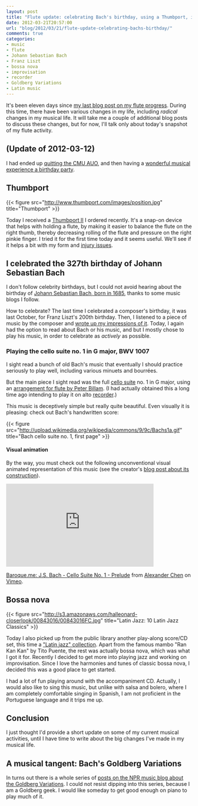 ```yaml
---
layout: post
title: "Flute update: celebrating Bach's birthday, using a Thumbport, improvising to bossa nova"
date: 2012-03-21T20:57:00
url: "blog/2012/03/21/flute-update-celebrating-bachs-birthday/"
comments: true
categories:
- music
- flute
- Johann Sebastian Bach
- Franz Liszt
- bossa nova
- improvisation
- recorder
- Goldberg Variations
- Latin music
---
```

It's been eleven days since [my last blog post on my flute progress](/blog/2012/03/10/flute-loving-it-again/). During this time, there have been various changes in my life, including *radical* changes in my musical life. It will take me a couple of additional blog posts to discuss these changes, but for now, I'll talk only about today's snapshot of my flute activity.

## (Update of 2012-03-12)

I had ended up [quitting the CMU AUO](/blog/2012/03/12/quitting-the-cmu-all-university-orchestra-one-of-the-hardest-decisions-in-my-life/), and then having a [wonderful musical experience a birthday party](/blog/2012/03/17/st-patricks-day-party-playing-tin-whistle-and-flute/).

<!--more-->

## Thumbport

{{< figure src="http://www.thumbport.com/images/position.jpg" title="Thumbport" >}}

Today I received a [Thumbport II](http://www.thumbport.com/) I ordered recently. It's a snap-on device that helps with holding a flute, by making it easier to balance the flute on the right thumb, thereby decreasing rolling of the flute and pressure on the right pinkie finger. I tried it for the first time today and it seems useful. We'll see if it helps a bit with my form and [injury issues](/blog/2012/03/07/flute-taking-a-break-while-clarifying-my-goals/).

## I celebrated the 327th birthday of Johann Sebastian Bach

I don't follow celebrity birthdays, but I could not avoid hearing about the birthday of [Johann Sebastian Bach, born in 1685](http://en.wikipedia.org/wiki/Johann_Sebastian_Bach), thanks to some music blogs I follow.

How to celebrate? The last time I celebrated a composer's birthday, it was last October, for Franz Liszt's 200th birthday. Then, I listened to a piece of music by the composer and [wrote up my impressions of it](/blog/2011/10/22/happy-200th-birthday/). Today, I again had the option to read about Bach or his music, and but I mostly chose to play his music, in order to celebrate as *actively* as possible.

### Playing the cello suite no. 1 in G major, BWV 1007

I sight read a bunch of old Bach's music that eventually I should practice seriously to play well, including various minuets and bourrées.

But the main piece I sight read was the full [cello suite](http://en.wikipedia.org/wiki/Cello_Suites_\(Bach\)) no. 1 in G major, using an [arrangement for flute by Peter Billam](http://www.pjb.com.au/mus/arr.html). (I had actually obtained this a long time ago intending to play it on alto [recorder](/blog/categories/recorder/).)

This music is deceptively simple but really quite beautiful. Even visually it is pleasing: check out Bach's handwritten score:

{{< figure src="http://upload.wikimedia.org/wikipedia/commons/9/9c/Bachs1a.gif" title="Bach cello suite no. 1, first page" >}}

#### Visual animation

By the way, you must check out the following unconventional visual animated representation of this music (see the creator's [blog post about its construction](http://blog.chenalexander.com/2011/baroque-bach-cello/)).

<iframe src="http://player.vimeo.com/video/31179423?title=0&amp;byline=0&amp;portrait=0" width="400" height="225" frameborder="0" webkitAllowFullScreen mozallowfullscreen allowFullScreen></iframe><p><a href="http://vimeo.com/31179423">Baroque.me: J.S. Bach - Cello Suite No. 1 - Prelude</a> from <a href="http://vimeo.com/alexanderchen">Alexander Chen</a> on <a href="http://vimeo.com">Vimeo</a>.</p>

## Bossa nova

{{< figure src="http://s3.amazonaws.com/halleonard-closerlook/00843016/00843016FC.jpg" title="Latin Jazz: 10 Latin Jazz Classics" >}}

Today I also picked up from the public library another play-along score/CD set, this time a ["Latin jazz" collection](http://www.halleonard.com/product/viewproduct.do?itemid=843016&lid=1&keywords=latin&seriesfeature=JZPLYA&). Apart from the famous mambo "Ran Kan Kan" by Tito Puente, the rest was actually bossa nova, which was what I got it for. Recently I decided to get more into playing jazz and working on improvisation. Since I love the harmonies and tunes of classic bossa nova, I decided this was a good place to get started.

I had a lot of fun playing around with the accompaniment CD. Actually, I would also like to sing this music, but unlike with salsa and bolero, where I am completely comfortable singing in Spanish, I am not proficient in the Portuguese language and it trips me up.

## Conclusion

I just thought I'd provide a short update on some of my current musical activities, until I have time to write about the big changes I've made in my musical life.

## A musical tangent: Bach's Goldberg Variations

In turns out there is a whole series of [posts on the NPR music blog about the Goldberg Variations](http://www.npr.org/blogs/deceptivecadence/148455347/goldberg-week). I could not resist dipping into this series, because I am a Goldberg geek. I would like someday to get good enough on piano to play much of it.
